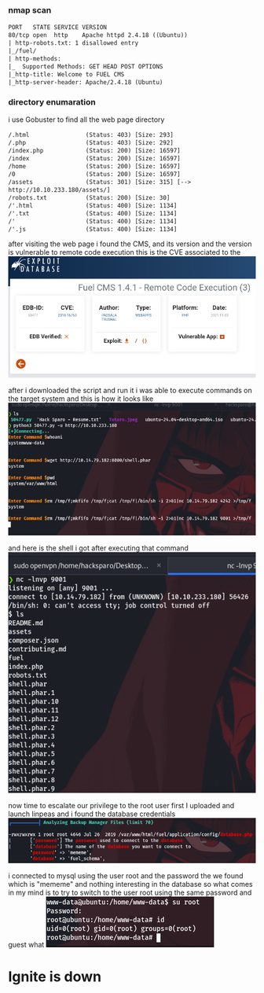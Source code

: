 
### nmap scan

```
PORT   STATE SERVICE VERSION
80/tcp open  http    Apache httpd 2.4.18 ((Ubuntu))
| http-robots.txt: 1 disallowed entry 
|_/fuel/
| http-methods: 
|_  Supported Methods: GET HEAD POST OPTIONS
|_http-title: Welcome to FUEL CMS
|_http-server-header: Apache/2.4.18 (Ubuntu)

```

### directory enumaration
i use Gobuster to find all the web page directory
```
/.html                (Status: 403) [Size: 293]
/.php                 (Status: 403) [Size: 292]
/index.php            (Status: 200) [Size: 16597]
/index                (Status: 200) [Size: 16597]
/home                 (Status: 200) [Size: 16597]
/0                    (Status: 200) [Size: 16597]
/assets               (Status: 301) [Size: 315] [--> http://10.10.233.180/assets/]
/robots.txt           (Status: 200) [Size: 30]
/'.html               (Status: 400) [Size: 1134]
/'.txt                (Status: 400) [Size: 1134]
/'                    (Status: 400) [Size: 1134]
/'.js                 (Status: 400) [Size: 1134]

```

after visiting the web page i found the CMS, and its version and the version is vulnerable to remote code execution this is the CVE associated to the 
![image1](pic1.png)


after i downloaded the script and run it i was able to execute commands on the target system and this is how it looks like 
![image2](pic2.png)
 
and here is the shell i got after executing that command 
![image3](pic3.png)

now time to escalate our privilege to the root user first I uploaded and launch linpeas
and i found the database credentials
![image4](pic4.png)

i connected to mysql using the user root and the password the we found which is "mememe" and nothing interesting in the database so what comes in my mind is to try to switch to the user root using the same password
and guest what 
![image5](pic5.png)

#                                               Ignite is down 
